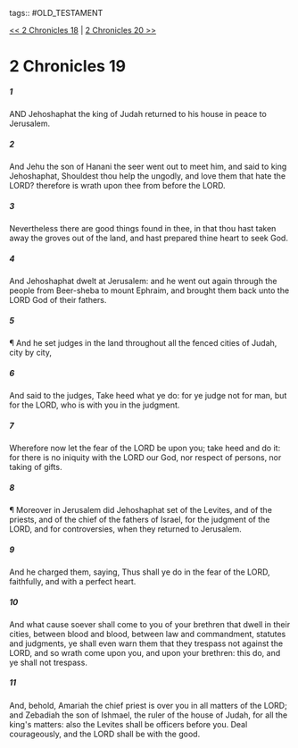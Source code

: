 tags:: #OLD_TESTAMENT

[<< 2 Chronicles 18](OLD_TESTAMENT/14_2_Chronicles/2_Chronicles_18.md) | [2 Chronicles 20 >>](OLD_TESTAMENT/14_2_Chronicles/2_Chronicles_20.md)

# 2 Chronicles 19

##### 1

AND Jehoshaphat the king of Judah returned to his house in peace to Jerusalem.

##### 2

And Jehu the son of Hanani the seer went out to meet him, and said to king Jehoshaphat, Shouldest thou help the ungodly, and love them that hate the LORD? therefore is wrath upon thee from before the LORD.

##### 3

Nevertheless there are good things found in thee, in that thou hast taken away the groves out of the land, and hast prepared thine heart to seek God.

##### 4

And Jehoshaphat dwelt at Jerusalem: and he went out again through the people from Beer-sheba to mount Ephraim, and brought them back unto the LORD God of their fathers.

##### 5

¶ And he set judges in the land throughout all the fenced cities of Judah, city by city,

##### 6

And said to the judges, Take heed what ye do: for ye judge not for man, but for the LORD, who is with you in the judgment.

##### 7

Wherefore now let the fear of the LORD be upon you; take heed and do it: for there is no iniquity with the LORD our God, nor respect of persons, nor taking of gifts.

##### 8

¶ Moreover in Jerusalem did Jehoshaphat set of the Levites, and of the priests, and of the chief of the fathers of Israel, for the judgment of the LORD, and for controversies, when they returned to Jerusalem.

##### 9

And he charged them, saying, Thus shall ye do in the fear of the LORD, faithfully, and with a perfect heart.

##### 10

And what cause soever shall come to you of your brethren that dwell in their cities, between blood and blood, between law and commandment, statutes and judgments, ye shall even warn them that they trespass not against the LORD, and so wrath come upon you, and upon your brethren: this do, and ye shall not trespass.

##### 11

And, behold, Amariah the chief priest is over you in all matters of the LORD; and Zebadiah the son of Ishmael, the ruler of the house of Judah, for all the king's matters: also the Levites shall be officers before you. Deal courageously, and the LORD shall be with the good.
